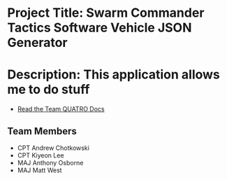 # Project Title: Swarm Commander Tactics Software Vehicle JSON Generator
# Description: This application allows me to do stuff
- [Read the Team QUATRO Docs](ProgramDocs)

## Team Members
- CPT Andrew Chotkowski
- CPT Kiyeon Lee
- MAJ Anthony Osborne
- MAJ Matt West
